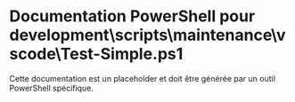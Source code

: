 # Documentation PowerShell pour development\scripts\maintenance\vscode\Test-Simple.ps1

Cette documentation est un placeholder et doit être générée par un outil PowerShell spécifique.
